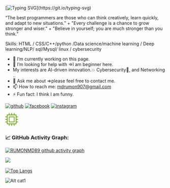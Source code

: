 [![Typing SVG](https://readme-typing-svg.herokuapp.com?lines=Hi+there+%F0%9F%91%8B...;welcome+my+profile;+my+name+is+RUMON+MD;+you+can+also+call+me+RUMON;i+live+in+japan;)](https://git.io/typing-svg)
  

“The best programmers are those who can think creatively, learn quickly, and adapt to new situations.” + "Every challenge is a chance to grow stronger and wiser." + "Believe in yourself; you are much stronger than you think."

Skills: HTML / CSS/C++/python /Data science/machine learning / Deep learning/NLP/ sql/Mysql/ linux / cybersecurity

- 🔭 I’m currently working on this page. 
- 🤔 I’m looking for help with =>I am beginner here.
- My interests are AI-driven innovation.💥   Cybersecurity🔐, and Networking ..
- 💬 Ask me about =>please feel free to contact me.  
- 📫 How to reach me: mdrumon907@gmail.com 
- ⚡ Fun fact: I think I am funny.  


[<img src='https://cdn.jsdelivr.net/npm/simple-icons@3.0.1/icons/github.svg' alt='github' height='40' color = red>](https://github.com/https://github.com/RUMONMD89)  [<img src='https://cdn.jsdelivr.net/npm/simple-icons@3.0.1/icons/facebook.svg' alt='facebook' height='40'>](https://www.facebook.com/https://www.facebook.com/rumonh3)  [<img src='https://cdn.jsdelivr.net/npm/simple-icons@3.0.1/icons/instagram.svg' alt='instagram' height='40'>](https://www.instagram.com/https://www.instagram.com/rumon709//)  

<a href='https://docs.github.com/en/developers'><img src='https://raw.githubusercontent.com/acervenky/animated-github-badges/master/assets/devbadge.gif' width='40' height='40'></a> 


<!--   GitHub stats graph -->
### 📈 GitHub Activity Graph:
[![RUMONMD89 github activity graph](https://activity-graph.herokuapp.com/graph?username=RUMONMD89&theme=react-dark)](https://github.com/RUMONMD89/github-readme-activity-graph)

<!--Languages-->
 



<!--[![Top Langs](https://github-readme-stats.vercel.app/api/top-langs/?username=IngridAkeida&show_icons=true&theme=tokyonight)
](https://github.com/anuraghazra/github-readme-stats)-->

<img src="https://github-readme-streak-stats.herokuapp.com/?user=RUMONMD89&layout=compact&theme=tokyonight"></img>


[![Top Langs](https://github-readme-stats.vercel.app/api/top-langs/?username=RUMONMD89&layout=compact&theme=tokyonight)](https://github.com/anuraghazra/github-readme-stats) 

![Alt cat1](https://media.giphy.com/media/FcqKy4Kj7XOK0hCW4g/giphy.gif)
